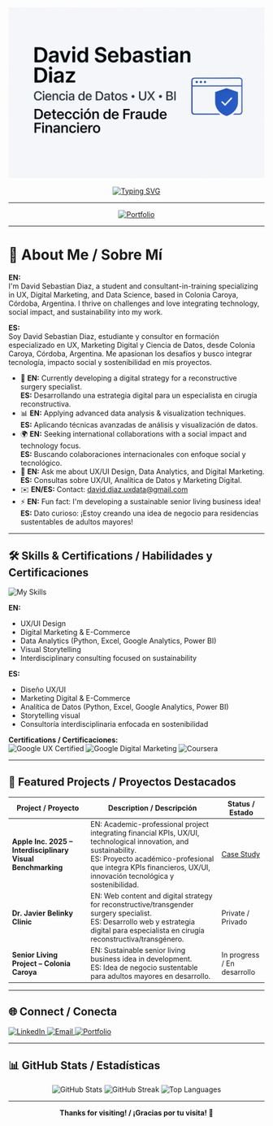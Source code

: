 ![Banner](./banner.png)

<div align="center">
  <a href="https://github.com/dsd228">
    <img src="https://readme-typing-svg.herokuapp.com?font=Roboto&size=23&pause=1000&color=24292E&width=435&lines=Hi+there+%F0%9F%91%8B%2C+I'm+David+Sebastian+Diaz;Welcome+to+my+GitHub+Profile!;¡Hola!+Soy+David+Sebastian+Diaz" alt="Typing SVG" />
  </a>
</div>

---

<p align="center">
  <a href="https://dsd228.github.io" target="_blank">
    <img src="https://img.shields.io/badge/Portfolio-dsd228.github.io-blue?style=for-the-badge" alt="Portfolio" />
  </a>
</p>

---

# 👋 About Me / Sobre Mí

**EN:**  
I'm David Sebastian Diaz, a student and consultant-in-training specializing in UX, Digital Marketing, and Data Science, based in Colonia Caroya, Córdoba, Argentina. I thrive on challenges and love integrating technology, social impact, and sustainability into my work.

**ES:**  
Soy David Sebastian Diaz, estudiante y consultor en formación especializado en UX, Marketing Digital y Ciencia de Datos, desde Colonia Caroya, Córdoba, Argentina. Me apasionan los desafíos y busco integrar tecnología, impacto social y sostenibilidad en mis proyectos.

- 🔭 **EN:** Currently developing a digital strategy for a reconstructive surgery specialist.  
   **ES:** Desarrollando una estrategia digital para un especialista en cirugía reconstructiva.
- 📊 **EN:** Applying advanced data analysis & visualization techniques.  
   **ES:** Aplicando técnicas avanzadas de análisis y visualización de datos.
- 🌍 **EN:** Seeking international collaborations with a social impact and technology focus.  
   **ES:** Buscando colaboraciones internacionales con enfoque social y tecnológico.
- 💬 **EN:** Ask me about UX/UI Design, Data Analytics, and Digital Marketing.  
   **ES:** Consultas sobre UX/UI, Analítica de Datos y Marketing Digital.
- ✉️ **EN/ES:** Contact: david.diaz.uxdata@gmail.com
- ⚡ **EN:** Fun fact: I'm developing a sustainable senior living business idea!  
   **ES:** Dato curioso: ¡Estoy creando una idea de negocio para residencias sustentables de adultos mayores!

---

## 🛠️ Skills & Certifications / Habilidades y Certificaciones

![My Skills](https://skillicons.dev/icons?i=python,figma,google,powerbi,ps,ai,idea)

**EN:**  
- UX/UI Design  
- Digital Marketing & E-Commerce  
- Data Analytics (Python, Excel, Google Analytics, Power BI)  
- Visual Storytelling  
- Interdisciplinary consulting focused on sustainability

**ES:**  
- Diseño UX/UI  
- Marketing Digital & E-Commerce  
- Analítica de Datos (Python, Excel, Google Analytics, Power BI)  
- Storytelling visual  
- Consultoría interdisciplinaria enfocada en sostenibilidad

**Certifications / Certificaciones:**  
![Google UX Certified](https://img.shields.io/badge/Google-UX%20Design-blue)
![Google Digital Marketing](https://img.shields.io/badge/Google-Digital%20Marketing-green)
![Coursera](https://img.shields.io/badge/Coursera-Professional%20Certificate-yellow)

---

## 🌟 Featured Projects / Proyectos Destacados

| Project / Proyecto | Description / Descripción | Status / Estado |
|--------------------|--------------------------|-----------------|
| **Apple Inc. 2025 – Interdisciplinary Visual Benchmarking** | EN: Academic-professional project integrating financial KPIs, UX/UI, technological innovation, and sustainability. <br> ES: Proyecto académico-profesional que integra KPIs financieros, UX/UI, innovación tecnológica y sostenibilidad. | [Case Study](#) |
| **Dr. Javier Belinky Clinic** | EN: Web content and digital strategy for reconstructive/transgender surgery specialist.<br>ES: Desarrollo web y estrategia digital para especialista en cirugía reconstructiva/transgénero. | Private / Privado |
| **Senior Living Project – Colonia Caroya** | EN: Sustainable senior living business idea in development.<br>ES: Idea de negocio sustentable para adultos mayores en desarrollo. | In progress / En desarrollo |

---

## 🌐 Connect / Conecta

<p align="left">
  <a href="https://linkedin.com/in/david-data-conecta" target="_blank">
    <img src="https://raw.githubusercontent.com/rahuldkjain/github-profile-readme-generator/master/src/images/icons/Social/linked-in-alt.svg" height="30" alt="LinkedIn"/>
  </a>
  <a href="mailto:david.diaz.uxdata@gmail.com" target="_blank">
    <img src="https://img.shields.io/badge/Email-david.diaz.uxdata%40gmail.com-red" height="30" alt="Email"/>
  </a>
  <a href="https://dsd228.github.io" target="_blank">
    <img src="https://img.shields.io/badge/Portfolio-dsd228.github.io-blue" height="30" alt="Portfolio"/>
  </a>
</p>

---

## 📊 GitHub Stats / Estadísticas

<p align="center">
  <img src="https://github-readme-stats.vercel.app/api?username=dsd228&show_icons=true&theme=radical" alt="GitHub Stats" />
  <img src="https://github-readme-streak-stats.herokuapp.com/?user=dsd228&theme=radical" alt="GitHub Streak" />
  <img src="https://github-readme-stats.vercel.app/api/top-langs/?username=dsd228&layout=compact&theme=radical" alt="Top Languages" />
</p>

---

<p align="center"><b>Thanks for visiting! / ¡Gracias por tu visita! 🚀</b></p>
